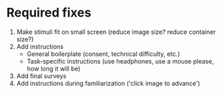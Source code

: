 # Required fixes

1. Make stimuli fit on small screen (reduce image size? reduce container size?)
2. Add instructions
   * General boilerplate (consent, technical difficulty, etc.)
   * Task-specific instructions (use headphones, use a mouse please, how long it will be)
3. Add final surveys         
4. Add instructions during familiarization ('click image to advance')
